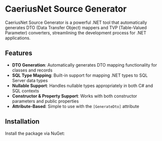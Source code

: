 # CaeriusNet Source Generator

CaeriusNet Source Generator is a powerful .NET tool that automatically generates DTO (Data Transfer Object) mappers and
TVP (Table-Valued Parameter) converters, streamlining the development process for .NET applications.

## Features

- **DTO Generation**: Automatically generates DTO mapping functionality for classes and records
- **SQL Type Mapping**: Built-in support for mapping .NET types to SQL Server data types
- **Nullable Support**: Handles nullable types appropriately in both C# and SQL contexts
- **Constructor & Property Support**: Works with both constructor parameters and public properties
- **Attribute-Based**: Simple to use with the `[GenerateDto]` attribute

## Installation

Install the package via NuGet:

